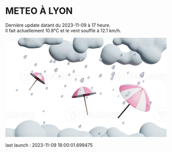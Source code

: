 # METEO À LYON

Dernière update datant du 2023-11-09 à 17 heure.  
Il fait actuellement 10.8°C et le vent souffle à 12.1 km/h.      

![](./.github/rain.png)

last launch : 2023-11-09 18:00:01.699475

